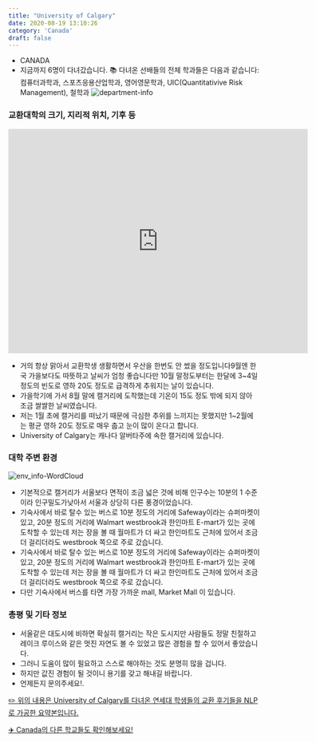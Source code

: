 ```yaml
---
title: "University of Calgary"
date: 2020-08-19 13:10:26
category: 'Canada'
draft: false
---
```



* CANADA
* 지금까지 6명이 다녀갔습니다. 
📚 다녀온 선배들의 전체 학과들은 다음과 같습니다: 컴퓨터과학과, 스포츠응용산업학과, 영어영문학과, UIC(Quantitativive Risk Management), 철학과
![department-info](../plots/CA000022.png)
### 교환대학의 크기, 지리적 위치, 기후 등
<iframe
width="600"
height="450"
frameborder="0" style="border:0"
src="https://www.google.com/maps/embed/v1/place?key=AIzaSyC9e1AME-pVmWC4hBpFdu5S4dKzyepa3HQ&q=University+of+Calgary&center=51.0775908,-114.140695&zoom=14" allowfullscreen>
</iframe>

* 거의 항상 맑아서 교환학생 생활하면서 우산을 한번도 안 썼을 정도입니다9월엔 한국 가을보다도 따뜻하고 날씨가 엄청 좋습니다만 10월 말정도부터는 한달에 3~4일 정도의 빈도로 영하 20도 정도로 급격하게 추워지는 날이 있습니다.
* 가을학기에 가서 8월 말에 캘거리에 도착했는데 기온이 15도 정도 밖에 되지 않아 조금 쌀쌀한 날씨였습니다.
* 저는 1월 초에 캘거리를 떠났기 때문에 극심한 추위를 느끼지는 못했지만 1~2월에는 평균 영하 20도 정도로 매우 춥고 눈이 많이 온다고 합니다.
* University of Calgary는 캐나다 알버타주에 속한 캘거리에 있습니다.


### 대학 주변 환경

![env_info-WordCloud](../univ_wordclouds_okt/env_info/CA000022_env_info_okt.png)

* 기본적으로 캘거리가 서울보다 면적이 조금 넓은 것에 비해 인구수는 10분의 1 수준이라 인구밀도가낮아서 서울과 상당히 다른 풍경이었습니다.
* 기숙사에서 바로 탈수 있는 버스로 10분 정도의 거리에 Safeway이라는 슈퍼마켓이 있고, 20분 정도의 거리에 Walmart westbrook과 한인마트 E-mart가 있는 곳에 도착할 수 있는데 저는 장을 볼 때 월마트가 더 싸고 한인마트도 근처에 있어서 조금 더 걸리더라도 westbrook 쪽으로 주로 갔습니다.
* 기숙사에서 바로 탈수 있는 버스로 10분 정도의 거리에 Safeway이라는 슈퍼마켓이 있고, 20분 정도의 거리에 Walmart westbrook과 한인마트 E-mart가 있는 곳에 도착할 수 있는데 저는 장을 볼 때 월마트가 더 싸고 한인마트도 근처에 있어서 조금 더 걸리더라도 westbrook 쪽으로 주로 갔습니다.
* 다만 기숙사에서 버스를 타면 가장 가까운 mall, Market Mall 이 있습니다.


### 총평 및 기타 정보 
* 서울같은 대도시에 비하면 확실히 캘거리는 작은 도시지만 사람들도 정말 친절하고레이크 루이스와 같은 멋진 자연도 볼 수 있었고 많은 경험을 할 수 있어서 좋았습니다.
* 그러니 도움이 많이 필요하고 스스로 해야하는 것도 분명히 많을 겁니다.
* 하지만 값진 경험이 될 것이니 용기를 갖고 해내길 바랍니다.
* 언제든지 문의주세요!.


[✏️ 위의 내용은 University of Calgary를 다녀온 연세대 학생들의 교환 후기들을 NLP로 가공한 요약본입니다.](http://oia.yonsei.ac.kr/partner/expReport.asp?ucode=CA000022&bgbn=A)

[✈️ Canada의 다른 학교들도 확인해보세요!](https://yonsei-exchange.netlify.app/?category=Canada)
